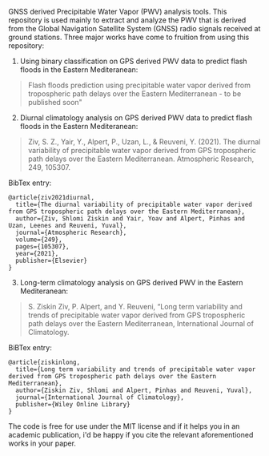 GNSS derived Precipitable Water Vapor (PWV) analysis tools.
This repository is used mainly to extract and analyze the PWV that is derived from the Global Navigation Satellite System (GNSS) radio signals received at ground stations.
Three major works have come to fruition from using this repository:

1) Using binary classification on GPS derived PWV data to predict flash floods in the Eastern Mediteranean:
>Flash floods prediction using precipitable water vapor derived from tropospheric path delays over the Eastern Mediterranean - to be published soon"

2) Diurnal climatology analysis on GPS derived PWV data to predict flash floods in the Eastern Mediteranean:
>Ziv, S. Z., Yair, Y., Alpert, P., Uzan, L., & Reuveni, Y. (2021). The diurnal variability of precipitable water vapor derived from GPS tropospheric path delays over the Eastern Mediterranean. Atmospheric Research, 249, 105307.

BibTex entry:
```
@article{ziv2021diurnal,
  title={The diurnal variability of precipitable water vapor derived from GPS tropospheric path delays over the Eastern Mediterranean},
  author={Ziv, Shlomi Ziskin and Yair, Yoav and Alpert, Pinhas and Uzan, Leenes and Reuveni, Yuval},
  journal={Atmospheric Research},
  volume={249},
  pages={105307},
  year={2021},
  publisher={Elsevier}
}
```

3) Long-term climatology analysis on GPS derived PWV in the Eastern Mediteranean:
>S.  Ziskin  Ziv,  P.  Alpert,  and  Y.  Reuveni,  “Long  term  variability  and trends of precipitable water vapor derived from GPS tropospheric path delays over the Eastern Mediterranean, International Journal of Climatology.

BiBTex entry:
```
@article{ziskinlong,
  title={Long term variability and trends of precipitable water vapor derived from GPS tropospheric path delays over the Eastern Mediterranean},
  author={Ziskin Ziv, Shlomi and Alpert, Pinhas and Reuveni, Yuval},
  journal={International Journal of Climatology},
  publisher={Wiley Online Library}
}
```
The code is free for use under the MIT license and if it helps you in an academic publication, i'd be happy if you cite the relevant aforementioned works in your paper.
